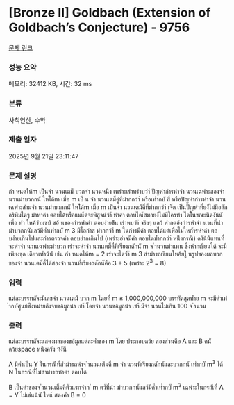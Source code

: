# [Bronze II] Goldbach (Extension of Goldbach’s Conjecture) - 9756 

[문제 링크](https://www.acmicpc.net/problem/9756) 

### 성능 요약

메모리: 32412 KB, 시간: 32 ms

### 분류

사칙연산, 수학

### 제출 일자

2025년 9월 21일 23:11:47

### 문제 설명

<p>กำ หนดให้m เป็นจำ นวนเตม็ บวกจำ นวนหน่ึง เพรำะเรำทรำบวำ่ ปัญหำกำรหำจำ นวนเฉพำะสองจำ นวนมำบวกกนั ใหไ้ด้m เมื่อ m เป็ น จำ นวนเตม็คู่ที่มำกกวำ่ หรือเท่ำกบั สี่ หรือปัญหำกำรหำจำ นวนเฉพำะสำมจำ นวนมำบวกกนั ใหไ้ด้m เมื่อ m เป็นจำ นวนเตม็คี่ที่มำกกวำ่ เจ็ด เป็นปัญหำที่ยงัไม่มีอลักอริทึมใดๆ มำหำคำ ตอบได้หรือแมแ้ต่จะพิสูจน์วำ่ หำคำ ตอบไดเ้สมอยงัไม่มีใครทำ ไดใ้นขณะน้ีดงัน้นั เพื่อ ทำ ใหค้วำมซบั ซอ้ นของกำรหำคำ ตอบง่ำยข้ึน เรำพบวำ่ จริงๆ แลว้ หำกตอ้งกำรหำจำ นวนที่นำ มำบวกกนัแลว้มีค่ำเท่ำกบั m 3 มีโอกำส มำกกวำ่ m ในกำรมีคำ ตอบได้แต่เพื่อไม่ใหก้ำรหำคำ ตอบง่ำยเกินไปและกำรตรวจคำ ตอบยำกเกินไป (เพรำะอำจมีคำ ตอบไดม้ำกกวำ่ หน่ึงกรณี) ดงัน้นัแทนที่จะหำจำ นวนเฉพำะมำบวก เรำจะหำจำ นวนเตม็คี่ที่เรียงถดักนั m จ ำนวนมำแทน ซึ่งหำกเขียนได้ จะมีเพียงชุด เดียวเท่ำน้นั เช่น กำ หนดให้m = 2 เรำจะไดว้ำ่ m 3 สำมำรถเขียนใหอ้ยใู่ นรูปของผลบวกของจำ นวนเตม็คี่ได้สองจำ นวนที่เรียงถดักนัคือ 3 + 5 (เพรำะ 2<sup>3</sup> = 8)</p>

### 입력 

 <p>แต่ละบรรทดัจะมีเลขจำ นวนเตม็ บวก m โดยที่ m ≤ 1,000,000,000 บรรทัดสุดท้ำย m จะมีค่ำเท่ำกบัศูนย์ซ่ึงหมำยถึงจบขอ้มูลนำ เขำ้ โดยจำ นวนขอ้มูลนำ เขำ้ มีจำ นวนไม่เกิน 100 จ ำนวน</p>

### 출력 

 <p>แต่ละบรรทดัจะแสดงผลของขอ้มูลแต่ละค่ำของ m โดย ประกอบดว้ย สองส่วนคือ A และ B คนั่ ดว้ยspace หน่ึงคร้ัง ท้งัน้ี</p>

<p>A มีค่ำเป็น Y ในกรณีที่สำมำรถหำจ ำนวนเต็มคี่ m จำ นวนที่เรียงถดักนัและบวกกนั เท่ำกบั m<sup>3</sup> ได้ N ในกรณีที่ไม่สำมำรถหำคำ ตอบได้</p>

<p>B เป็นคำของจ ำนวนเต็มคี่ตัวแรกจำก ่ m ตวัที่นำ มำบวกกนัแลว้มีค่ำเท่ำกบั m<sup>3</sup> เฉพำะในกรณีที่ A = Y ไม่เช่นน้นั ใหแ้ สดงค่ำ B = 0</p>


